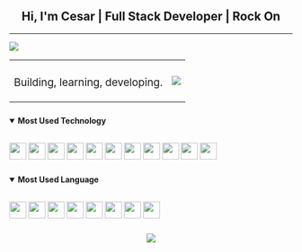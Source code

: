 <div align="center">
  <h2>Hi, I'm Cesar | Full Stack Developer | Rock On</h2>
</div>
<hr />

<div align="center">
  <img
    style="display: block"
    src="https://media.giphy.com/media/3oKIPEfOl9zDW2aE6s/giphy.gif"
  />
</div>

<table align="center">
  <tbody>
    <td>
      <h3 style="font-weight: normal">Building, learning, developing.</h3>
    </td>
    <td>
      <img
        src="https://img.shields.io/github/followers/Ces-D?label=follow%20me&style=social"
      />
    </td>
  </tbody>
</table>

<details open style="margin-block: 1.5rem">
  <summary><b>Most Used Technology</b></summary>
  <br />
  <p align="left">
    <img
      src="https://cdn.jsdelivr.net/gh/devicons/devicon@latest/icons/react/react-original.svg"
      width="30"
    />
    <img
      src="https://cdn.jsdelivr.net/gh/devicons/devicon@latest/icons/nodejs/nodejs-original.svg"
      width="30"
    />
    <img
      src="https://cdn.jsdelivr.net/gh/devicons/devicon@latest/icons/tailwindcss/tailwindcss-original.svg"
      width="30"
    />
    <img
      src="https://cdn.jsdelivr.net/gh/devicons/devicon@latest/icons/svelte/svelte-original.svg"
      width="30"
    />
    <img
    src="https://cdn.jsdelivr.net/gh/devicons/devicon@latest/icons/postgresql/postgresql-original.svg"
    width="30"
    />
    <img
    src="https://cdn.jsdelivr.net/gh/devicons/devicon@latest/icons/github/github-original.svg"
    width="30"
    />
    <img
    src="https://cdn.jsdelivr.net/gh/devicons/devicon@latest/icons/githubactions/githubactions-original.svg"
    width="30"
    />
    <img
    src="https://cdn.jsdelivr.net/gh/devicons/devicon@latest/icons/linux/linux-original.svg"
    width="30"
    />
    <img
    src="https://cdn.jsdelivr.net/gh/devicons/devicon@latest/icons/neovim/neovim-original.svg"
    width="30"
    />
    <img
    src="https://cdn.jsdelivr.net/gh/devicons/devicon@latest/icons/sass/sass-original.svg"
    width="30"
    />
    <img
    src="https://cdn.jsdelivr.net/gh/devicons/devicon@latest/icons/sqlite/sqlite-original.svg"
    width="30"
    />
   </p>
</details>

<details open style="margin-block: 1.5rem">
  <summary><b>Most Used Language</b></summary>
  <br />
  <p align="left">
    <img
      src="https://cdn.jsdelivr.net/gh/devicons/devicon@latest/icons/html5/html5-original.svg"
      width="30"
    />
    <img
      src="https://cdn.jsdelivr.net/gh/devicons/devicon@latest/icons/css3/css3-original.svg"
      width="30"
    />
    <img
      src="https://cdn.jsdelivr.net/gh/devicons/devicon@latest/icons/typescript/typescript-original.svg"
      width="30"
    />
    <img
      src="https://cdn.jsdelivr.net/gh/devicons/devicon@latest/icons/python/python-original.svg"
      width="30"
    />
    <img
      src="https://cdn.jsdelivr.net/gh/devicons/devicon@latest/icons/rust/rust-original.svg"
      width="30"
    />
    <img
        src="https://cdn.jsdelivr.net/gh/devicons/devicon@latest/icons/bash/bash-original.svg"
        width="30"
    />
    <img
        src="https://cdn.jsdelivr.net/gh/devicons/devicon@latest/icons/lua/lua-original.svg"
        width="30"
    />
    <img
        src="https://cdn.jsdelivr.net/gh/devicons/devicon@latest/icons/markdown/markdown-original.svg"
        width="30"
    />
</p>
</details>

<div align="center">
  <img
    src="https://github-readme-stats.vercel.app/api?username=Ces-D&show_icons=true&theme=merko&hide_rank=true"
  />
</div>
